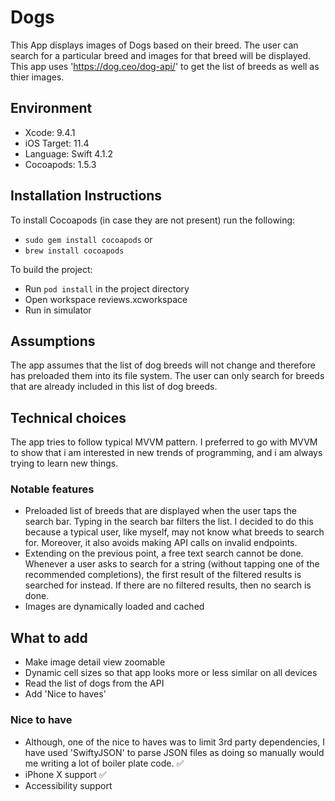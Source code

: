 # Dogs

This App displays images of Dogs based on their breed. The user can search for a particular breed and images for that breed will be displayed. This app uses 'https://dog.ceo/dog-api/' to get the list of breeds as well as thier images.

## Environment 

- Xcode: 9.4.1
- iOS Target: 11.4
- Language: Swift 4.1.2
- Cocoapods: 1.5.3

## Installation Instructions

To install Cocoapods (in case they are not present) run the following:

- `sudo gem install cocoapods` or
- `brew install cocoapods`

To build the project:

- Run `pod install` in the project directory
- Open workspace reviews.xcworkspace
- Run in simulator

## Assumptions

The app assumes that the list of dog breeds will not change and therefore has preloaded them into its file system. The user can only search for breeds that are already included in this list of dog breeds.

## Technical choices

 The app tries to follow typical MVVM pattern. I preferred to go with MVVM to show that i am interested in new trends of programming, and i am always trying to learn new things. 
 
 ### Notable features
  - Preloaded list of breeds that are displayed when the user taps the search bar. Typing in the search bar filters the list. I decided to do this because a typical user, like myself, may not know what breeds to search for. Moreover, it also avoids making API calls on invalid endpoints.
  - Extending on the previous point, a free text search cannot be done. Whenever a user asks to search for a string (without tapping one of the recommended completions), the first result of the filtered results is searched for instead. If there are no filtered results, then no search is done.
  - Images are dynamically loaded and cached

## What to add

- Make image detail view zoomable
- Dynamic cell sizes so that app looks more or less similar on all devices
- Read the list of dogs from the API
- Add 'Nice to haves'

### Nice to have
 - Although, one of the nice to haves was to limit 3rd party dependencies, I have used 'SwiftyJSON' to parse JSON files as doing so manually would me writing a lot of boiler plate code. ✅
 - iPhone X support ✅
 - Accessibility support
